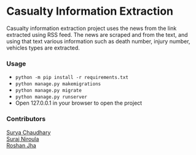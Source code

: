 # Casualty Information Extraction
Casualty information extraction project uses the news from the link extracted using RSS feed. The news are scraped and from the text, and using that text various information such as death number, injury number, vehicles types are extracted.

### Usage
* ``` python -m pip install -r requirements.txt ```
* ``` python manage.py makemigrations ```
* ``` python manage.py migrate ```
* ``` python manage.py runserver ```
* Open 127.0.0.1 in your browser to open the project 

### Contributors
[Surya Chaudhary](https://github.com/SuryaNC022)  
[Suraj Niroula](https://github.com/SurajNiroula)  
[Roshan Jha](https://github.com/iam-roshanj)  
